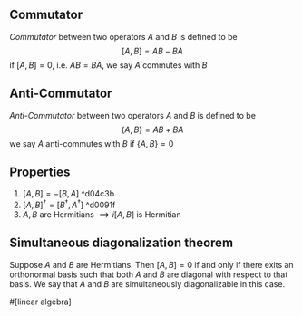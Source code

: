 ## Commutator
_Commutator_ between two operators $A$ and $B$ is defined to be
$$[A,B]=AB-BA$$
if $[A,B]=0$, i.e. $AB=BA$, we say $A$ commutes with $B$

## Anti-Commutator
_Anti-Commutator_ between two operators $A$ and $B$ is defined to be
$$\{A,B\}=AB+BA$$
we say $A$ anti-commutes with $B$ if $\{A,B\}=0$

## Properties
1. $[A,B]=-[B,A]$  ^d04c3b
2. $[A,B]^\dagger=[B^\dagger,A^\dagger]$ ^d0091f
3. $A,B$ are Hermitians $\implies i[A,B]$ is Hermitian 

## Simultaneous diagonalization theorem
Suppose $A$ and $B$ are Hermitians. Then $[A,B]=0$ if and only if there exits an orthonormal basis such that both $A$ and $B$ are diagonal with respect to that basis. We say that $A$ and $B$ are simultaneously diagonalizable in this case.

#[linear algebra]
